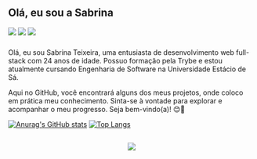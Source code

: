 ## Olá, eu sou a Sabrina

<div>
  <a href="https://www.linkedin.com/in/txsabrina/"><img src="https://img.shields.io/badge/LinkedIn-0077B5?style=for-the-badge&logo=linkedin&logoColor=white"></a>
  <a href="https://contate.me/txsabrina"><img src="https://img.shields.io/badge/WhatsApp-25D366?style=for-the-badge&logo=whatsapp&logoColor=white"></a>
  <a href="mailto:stx.sabrina@gmail.com"><img src="https://img.shields.io/badge/Gmail-D14836?style=for-the-badge&logo=gmail&logoColor=white"></a>
</div>

###
Olá, eu sou Sabrina Teixeira, uma entusiasta de desenvolvimento web full-stack com 24 anos de idade. Possuo formação pela Trybe e estou atualmente cursando Engenharia de Software na Universidade Estácio de Sá.

Aqui no GitHub, você encontrará alguns dos meus projetos, onde coloco em prática meu conhecimento. Sinta-se à vontade para explorar e acompanhar o meu progresso. Seja bem-vindo(a)! 😊🚀


[![Anurag's GitHub stats](https://github-readme-stats.vercel.app/api?username=txsabrina&theme=tokyonight&show_icons=true)](https://github.com/anuraghazra/github-readme-stats)
[![Top Langs](https://github-readme-stats.vercel.app/api/top-langs/?username=txsabrina&layout=compact&theme=tokyonight)](https://github.com/anuraghazra/github-readme-stats)

##

<div>
  <p align="center">
  <a href="https://skillicons.dev">
    <img src="https://skillicons.dev/icons?i=git,java,js,cs,ts,nodejs,angular,react,mongodb,mysql,postgres,docker" />
  </a>
</p>
  
</div>


